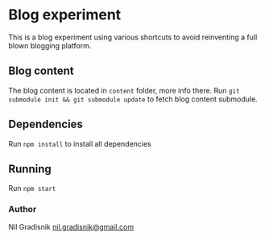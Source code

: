 # Blog experiment
This is a blog experiment using various shortcuts to avoid reinventing a full blown blogging platform.

## Blog content
The blog content is located in `content` folder, more info there.
Run `git submodule init && git submodule update` to fetch blog content submodule.

## Dependencies
Run `npm install` to install all dependencies

## Running
Run `npm start`

### Author
Nil Gradisnik <nil.gradisnik@gmail.com>